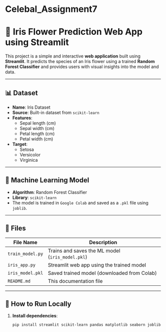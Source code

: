 # Celebal_Assignment7
# 🌸 Iris Flower Prediction Web App using Streamlit

This project is a simple and interactive **web application** built using **Streamlit**. It predicts the species of an Iris flower using a trained **Random Forest Classifier** and provides users with visual insights into the model and data.

---

## 📊 Dataset

- **Name**: Iris Dataset  
- **Source**: Built-in dataset from `scikit-learn`
- **Features**:
  - Sepal length (cm)
  - Sepal width (cm)
  - Petal length (cm)
  - Petal width (cm)
- **Target**:
  - Setosa
  - Versicolor
  - Virginica

---

## 🧠 Machine Learning Model

- **Algorithm**: Random Forest Classifier
- **Library**: `scikit-learn`
- The model is trained in `Google Colab` and saved as a `.pkl` file using `joblib`.

---

## 📁 Files

| File Name        | Description                                   |
|------------------|-----------------------------------------------|
| `train_model.py` | Trains and saves the ML model (`iris_model.pkl`) |
| `iris_app.py`    | Streamlit web app using the trained model     |
| `iris_model.pkl` | Saved trained model (downloaded from Colab)   |
| `README.md`      | This documentation file                       |

---

## 🚀 How to Run Locally

1. **Install dependencies**:

   ```bash
   pip install streamlit scikit-learn pandas matplotlib seaborn joblib
